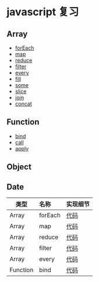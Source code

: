 # javascript 复习

## Array
 - [forEach]('./../Array/forEach.js)
 - [map]('./../Array/map.js)
 - [reduce]('./../Array/reduce.js)
 - [filter]('./../Array/filter.js)
 - [every]('./../Array/every.js)
 - [fill]('./../Array/fill.js)
 - [some]('./../Array/some.js)
 - [slice]('./../Array/slice.js)
 - [join]('./../Array/join.js)
 - [concat]('./../Array/concat.js)



## Function
 - [bind]('./../Function/bind.js)
 - [call]('./../Function/call.js)
 - [apply]('./../Function/apply.js)

## Object
## Date


类型|名称|实现细节
--|:--|:--|
Array | forEach | [代码]('./Array/forEach.js)
Array | map | [代码]('./../Array/map.js')
Array | reduce | [代码]('./../Array/reduce.js)
Array | filter | [代码]('./../Array/filter.js)
Array | every | [代码]('./../Array/every.js)
Function | bind | [代码]('./../Function/bind.js)